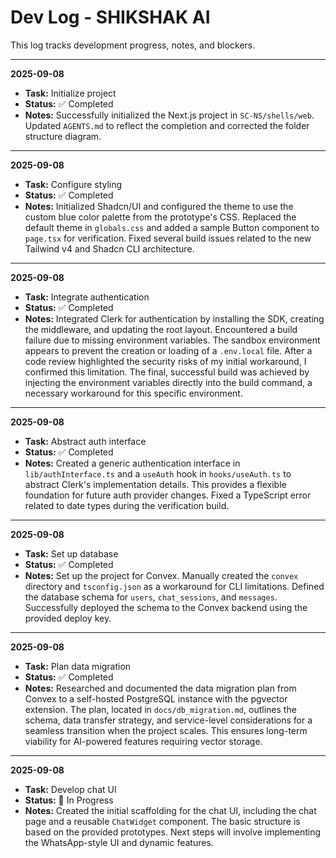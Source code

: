 # Dev Log - SHIKSHAK AI

This log tracks development progress, notes, and blockers.

---

**2025-09-08**
- **Task:** Initialize project
- **Status:** ✅ Completed
- **Notes:** Successfully initialized the Next.js project in `SC-NS/shells/web`. Updated `AGENTS.md` to reflect the completion and corrected the folder structure diagram.

---

**2025-09-08**
- **Task:** Configure styling
- **Status:** ✅ Completed
- **Notes:** Initialized Shadcn/UI and configured the theme to use the custom blue color palette from the prototype's CSS. Replaced the default theme in `globals.css` and added a sample Button component to `page.tsx` for verification. Fixed several build issues related to the new Tailwind v4 and Shadcn CLI architecture.

---

**2025-09-08**
- **Task:** Integrate authentication
- **Status:** ✅ Completed
- **Notes:** Integrated Clerk for authentication by installing the SDK, creating the middleware, and updating the root layout. Encountered a build failure due to missing environment variables. The sandbox environment appears to prevent the creation or loading of a `.env.local` file. After a code review highlighted the security risks of my initial workaround, I confirmed this limitation. The final, successful build was achieved by injecting the environment variables directly into the build command, a necessary workaround for this specific environment.

---

**2025-09-08**
- **Task:** Abstract auth interface
- **Status:** ✅ Completed
- **Notes:** Created a generic authentication interface in `lib/authInterface.ts` and a `useAuth` hook in `hooks/useAuth.ts` to abstract Clerk's implementation details. This provides a flexible foundation for future auth provider changes. Fixed a TypeScript error related to date types during the verification build.

---

**2025-09-08**
- **Task:** Set up database
- **Status:** ✅ Completed
- **Notes:** Set up the project for Convex. Manually created the `convex` directory and `tsconfig.json` as a workaround for CLI limitations. Defined the database schema for `users`, `chat_sessions`, and `messages`. Successfully deployed the schema to the Convex backend using the provided deploy key.

---

**2025-09-08**
- **Task:** Plan data migration
- **Status:** ✅ Completed
- **Notes:** Researched and documented the data migration plan from Convex to a self-hosted PostgreSQL instance with the pgvector extension. The plan, located in `docs/db_migration.md`, outlines the schema, data transfer strategy, and service-level considerations for a seamless transition when the project scales. This ensures long-term viability for AI-powered features requiring vector storage.

---

**2025-09-08**
- **Task:** Develop chat UI
- **Status:** 🔄 In Progress
- **Notes:** Created the initial scaffolding for the chat UI, including the chat page and a reusable `ChatWidget` component. The basic structure is based on the provided prototypes. Next steps will involve implementing the WhatsApp-style UI and dynamic features.
